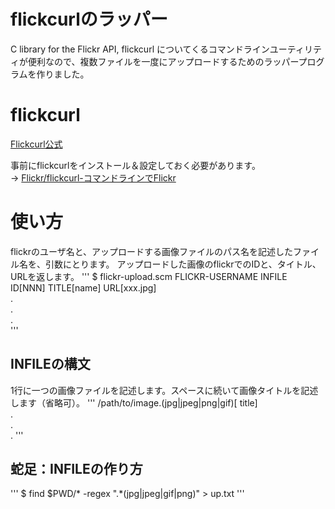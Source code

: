 # flickcurlのラッパー

C library for the Flickr API, flickcurl についてくるコマンドラインユーティリティが便利なので、複数ファイルを一度にアップロードするためのラッパープログラムを作りました。

# flickcurl
<a href="http://librdf.org/flickcurl/" target="_blank">Flickcurl公式</a>

事前にflickcurlをインストール＆設定しておく必要があります。  
→ <a href="https://www20.atwiki.jp/kobapan/pages/332.html" target="_blank">Flickr/flickcurl-コマンドラインでFlickr</a>

# 使い方
flickrのユーザ名と、アップロードする画像ファイルのパス名を記述したファイル名を、引数にとります。
アップロードした画像のflickrでのIDと、タイトル、URLを返します。 
'''
$ flickr-upload.scm FLICKR-USERNAME INFILE  
ID[NNN] TITLE[name] URL[xxx.jpg]  
.  
.  
.  
'''
## INFILEの構文
1行に一つの画像ファイルを記述します。スペースに続いて画像タイトルを記述します（省略可）。 
'''
/path/to/image.(jpg|jpeg|png|gif)[ title]  
.  
.  
.
'''
## 蛇足：INFILEの作り方
'''
$ find $PWD/* -regex ".*\(jpg\|jpeg\|gif\|png\)" > up.txt
'''
